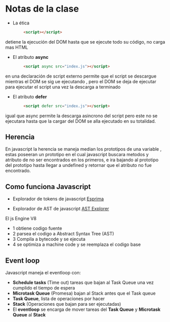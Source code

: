 # Notas de la clase

- La ética

```html
        <script></script>
```

detiene la ejecución del DOM hasta que se ejecute todo su código, no carga mas HTML

- El atributo **async**

```html
        <script async src="index.js"></script>
```

en una declaración de script externo permite que el script se descargue mientras el DOM se sig
ue ejecutando , pero el DOM se deja de ejecutar para ejecutar el script una vez la descarga a terminado

- El atributo **defer**

```html
        <script defer src="index.js"></script>
```

igual que async permite la descarga asincrono del script pero este no se ejecutara hasta que la cargar del DOM se alla ejecutado en su totalidad.

## Herencia

En javascript la herencia se maneja median los prototipos de una variable , estas poseeran un prototipo en el cual javascript buscara metodos y atributo de no ser encontrados en los primeros, e ira bajando al prototipo del prototipo hasta llegar a undefined y retornar que el atributo no fue encontrado.

## Como funciona Javascript

- Explorador de tokens de javascript [Esprima](https://esprima.org/index.html)

- Explorador de AST de javascript [AST Explorer](https://astexplorer.net/)

El js Engine V8

- 1 obtiene codigo fuente
- 2 parsea el codigo a Abstract Syntax Tree (AST)
- 3 Compila a bytecode y se ejecuta
- 4 se optimiza a machine code y se reemplaza el codigo base

## Event loop

Javascript maneja el eventloop con:

- **Schedule tasks** (Time out) tareas que bajan al Task Queue una vez cumplido el tiempo de espera
- **Microtask Queue** (Promesa) bajan al Stack antes que el Task queue
- **Task Queue**, lista de operaciones por hacer
- **Stack** (Operaciones que bajan para ser ejecutadas)
- El **eventloop** se encarga de mover tareas del **Task Queue** y **Microtask Queue** al **Stack**

